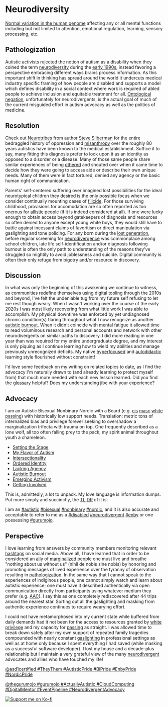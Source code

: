 Neurodiversity
==============

[Normal variation in the human genome](https://www.diversitystyleguide.com/glossary/neurodiversity/)
affecting any or all mental functions including but not limited to attention,
emotional regulation, learning, sensory processing, etc.


Pathologization
---------------

Autistic activists rejected the notion of autism as a disability when they
coined the term [neurodiversity](./glossary.md#neurodiversity) during the
[early 1990s](https://twitter.com/WalkerSensei/status/1512643383088410627),
instead favoring a perspective embracing different ways brains process
information.  As this important shift in thinking has spread around the world it
undercuts medical industry specific framing of how people are disabled and
supports a model which defines disability in a social context where work is
required of abled people to achieve inclusion and equitable treatment for all.
[Ontological negation](https://twitter.com/alexhaagaard/status/1402089497123344387),
unfortunately for neurodivergents, is the actual goal of much of the current
misguided effort in autism advocacy as well as the politics of medicine.


Resolution
----------

Check out [Neurotribes](https://neurotribes.com/) from author
[Steve Silberman](https://twitter.com/stevesilberman) for the entire bedraggled
history of oppression and [misanthropy](./glossary.md#misanthropy) over the
roughly 80 years autistics have been known to the medical establishment.
Suffice it to say, many fitting this diagnosis prefer to look upon it as an
identity as opposed to a disorder or a disease.  Many of those same people share
similar experiences of being [othered](./glossary.md#othered) and shouted over
when it came time to decide how they were going to access aide or describe their
own unique needs.  Many of them were in fact tortured, denied any agency or the
basic human right of communication.

Parents' self-centered suffering over imagined lost possibilities for the ideal
neurotypical children they desired is the only possible focus when we consider
continually mounting cases of [filicide](./glossary.md#filicide).  For those
surviving childhood, provisions for accomodation are so often reported as too
onerous for [allistic](./glossary.md#allistic) people (if it is indeed
considered at all).  If one were lucky enough to obtain access beyond
gatekeepers of diagnosis and resources so often denied to anyone except young
white boys, they would still have to battle against incessant claims of
favoritism or direct manipulation via gaslighting and tone policing.  For any
born during the
[lost generation](https://www.ncbi.nlm.nih.gov/pmc/articles/PMC8415774/), before
regular screening for [neurodivergence](./glossary.md#neurodivergent) was
commonplace among school children, late life self-identification and/or
diagnosis following burnout is often the only path to understanding of the
reasons they've struggled so mightily to avoid joblessness and suicide.  Digital
community is often their only refuge from bigotry and/or resource in discovery.


Discussion
----------

In what was only the beginning of this awakening we continue to witness, as
communities redefine themselves using digital tooling through the 2010s and
beyond, I've felt the undeniable tug from my future self refusing to let me
rest though weary.  When I wasn't working over the course of the early 2020s I
was most likely recovering from what little work I was able to accomplish.  My
physical downtime was enforced by yet undiagnosed chronic condition(s) flaring
throughout what I now recognize as another [autistic burnout](./burnout.md).
When it didn't coincide with mental fatigue it allowed time to read voluminous
research and personal accounts and network with other neurodivergents on similar
paths to discovery.  I did more reading in one year than was required for my
entire undergraduate degree, and my interest is only piquing as I continue
learning how to wield my abilities and manage previously unrecognized deficits.
My native [hyperfocused](./glossary.md#hyperfocus) and [autodidactic](./glossary.md#autodidact)
learning style flourished without constraint!

I'd love some feedback on my writing on related topics to date, as I find the
advocacy I'm naturally drawn to (and already learning to protect myself from)
that much more needed with each new lesson learned.  Did you find the
[glossary](./glossary.md 'Definition List') helpful?  Does my understanding jibe
with your experience?


Advocacy
--------

I am an Autistic Bisexual Nonbinary Nordic with a Beard (e.g.
[cis](./glossary.md#cisgender) [masc](./glossary.md#masculine)
[white](./glossary.md#white) [passing](./glossary.md#passing)) with historically
low support needs.  Translation: metric tons of internalized bias and privilege
forever seeking to overshadow a marginalization trifecta with trauma on top.
One frequently described as a lone wolf, all too often falling prey to the pack,
my spirit animal throughout youth a chameleon.

* [Setting the Stage](./introduction.md)
* [My Flavor of Autism](./diagnosis.md)
* [Intersectionality](./intersectionality.md)
* [Ordered Identity](./identity.md)
* [Lacking Agency](./agency.md)
* [Autistic Burnout](./burnout.md)
* [Emerging Activism](./activism.md)
* [Getting Involved](./engagement.md)

This is, admittedly, a lot to unpack.  My love language is information dumps.
Put more simply and succinctly, the [TL;DR](./glossary.md#TLDR) of it is:

I am an [#autistic](https://twitter.com/hashtag/autistic)
[#bisexual](https://twitter.com/hashtag/bisexual)
[#nonbinary](https://twitter.com/hashtag/nonbinary)
[#nordic](https://twitter.com/hashtag/nordic),
and it is also accurate and acceptable to refer to me as a
[#disabled](https://twitter.com/hashtag/disabled)
[#neurodivergent](https://twitter.com/hashtag/neurodivergent)
[#enby](https://twitter.com/hashtag/enby)
or one possessing [#gurumojo](https://twitter.com/hashtag/gurumojo).


Perspective
-----------

I love learning from answers by community members monitoring relevant
[hashtags](./glossary.md#hashtag) on social media.  Above all, I have learned
that in order to be considered an [ally](./glossary.md#ally) of
[marginalized](./glossary.md#marginalize) people one must live and breathe
"nothing about us without us" (nihil de nobis sine nobis) by honoring and
promoting messages of lived experience over the tyranny of observation resulting
in [pathologization](./glossary.md#pathologize).  In the same way that I cannot
speak to the experiences of indiginous people, one cannot simply watch and learn
about autistic experience; one must have it described authentically via open
communication directly from participants using whatever medium they prefer
(e.g. [AAC](./glossary.md#AAC 'Augmentative and Alternative Communication')).
I say this as one completely rediscovered after 44 trips around the nearest
star.  Sorting out all the gaslighting and masking from authentic experience
continues to require wearying effort.

I could not have metamorphosed into my current state while buffered from daily
demands had it not been for the access to resources granted by
[white privilege](./glossary.md#privilege) and my capacity for
[passing](./glossary.md#passing) as straight.  I was allowed time to break down
safely after my own support of repeated family tragedies compounded with nearly
constant [gaslighting](./glossary.md#gaslighting) in professional settings as
well as at home only because I spent everything I had saved (while masking as a
successful software developer).  I lost my house and a decade-plus relationship
but I maintain a very grateful view of the many
[neurodivergent](./glossary.md#neurodivergent) advocates and allies who have
touched my life!

[@asd1certified #TheyThem #AutisticPride #BiPride #EnbyPride #NordicPride](https://twitter.com/asd1certified 'Certified Autistic on Twitter')

[@thegurumojo #gurumojo #ActuallyAutistic #CloudComputing #DigitalMentor #EventPipeline #NeurodivergentAdvocacy](https://twitter.com/thegurumojo 'Neurodivergent Advocacy on Twitter')

[![Support me on Ko-fi](https://ko-fi.com/img/githubbutton_sm.svg)](https://ko-fi.com/gurumojo 'Buy me a coffee?')

